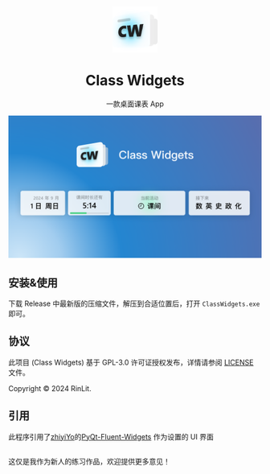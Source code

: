 <p align="center">
  <img width="18%" align="center" src="img/Logo.png" alt="logo">
</p>
  <h1 align="center">
  Class Widgets
</h1>
<p align="center">
  一款桌面课表 App
</p>

![Interface](img/preview.png)


## 安装&使用
下载 Release 中最新版的压缩文件，解压到合适位置后，打开 `ClassWidgets.exe` 即可。

## 协议
此项目 (Class Widgets) 基于 GPL-3.0 许可证授权发布，详情请参阅 [LICENSE](./LICENSE) 文件。

Copyright © 2024 RinLit.

## 引用
此程序引用了[zhiyiYo](https://github.com/zhiyiYo/)的[PyQt-Fluent-Widgets](https://github.com/zhiyiYo/PyQt-Fluent-Widgets)
作为设置的 UI 界面

##
这仅是我作为新人的练习作品，欢迎提供更多意见！
